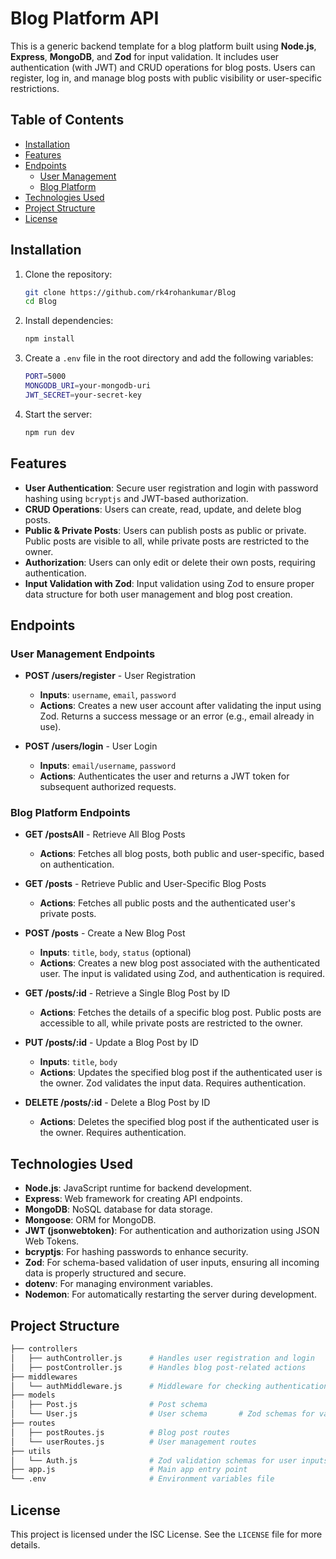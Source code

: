 # Blog Platform API

This is a generic backend template for a blog platform built using **Node.js**, **Express**, **MongoDB**, and **Zod** for input validation. It includes user authentication (with JWT) and CRUD operations for blog posts. Users can register, log in, and manage blog posts with public visibility or user-specific restrictions.

## Table of Contents

- [Installation](#installation)
- [Features](#features)
- [Endpoints](#endpoints)
  - [User Management](#user-management-endpoints)
  - [Blog Platform](#blog-platform-endpoints)
- [Technologies Used](#technologies-used)
- [Project Structure](#project-structure)
- [License](#license)

## Installation

1. Clone the repository:
   ```bash
   git clone https://github.com/rk4rohankumar/Blog
   cd Blog
   ```

2. Install dependencies:
   ```bash
   npm install
   ```

3. Create a `.env` file in the root directory and add the following variables:
   ```bash
   PORT=5000
   MONGODB_URI=your-mongodb-uri
   JWT_SECRET=your-secret-key
   ```

4. Start the server:
   ```bash
   npm run dev
   ```

## Features

- **User Authentication**: Secure user registration and login with password hashing using `bcryptjs` and JWT-based authorization.
- **CRUD Operations**: Users can create, read, update, and delete blog posts.
- **Public & Private Posts**: Users can publish posts as public or private. Public posts are visible to all, while private posts are restricted to the owner.
- **Authorization**: Users can only edit or delete their own posts, requiring authentication.
- **Input Validation with Zod**: Input validation using Zod to ensure proper data structure for both user management and blog post creation.

## Endpoints

### User Management Endpoints

- **POST /users/register** - User Registration
  - **Inputs**: `username`, `email`, `password`
  - **Actions**: Creates a new user account after validating the input using Zod. Returns a success message or an error (e.g., email already in use).

- **POST /users/login** - User Login
  - **Inputs**: `email/username`, `password`
  - **Actions**: Authenticates the user and returns a JWT token for subsequent authorized requests.

### Blog Platform Endpoints

- **GET /postsAll** - Retrieve All Blog Posts
  - **Actions**: Fetches all blog posts, both public and user-specific, based on authentication.

- **GET /posts** - Retrieve Public and User-Specific Blog Posts
  - **Actions**: Fetches all public posts and the authenticated user's private posts.

- **POST /posts** - Create a New Blog Post
  - **Inputs**: `title`, `body`, `status` (optional)
  - **Actions**: Creates a new blog post associated with the authenticated user. The input is validated using Zod, and authentication is required.

- **GET /posts/:id** - Retrieve a Single Blog Post by ID
  - **Actions**: Fetches the details of a specific blog post. Public posts are accessible to all, while private posts are restricted to the owner.

- **PUT /posts/:id** - Update a Blog Post by ID
  - **Inputs**: `title`, `body`
  - **Actions**: Updates the specified blog post if the authenticated user is the owner. Zod validates the input data. Requires authentication.

- **DELETE /posts/:id** - Delete a Blog Post by ID
  - **Actions**: Deletes the specified blog post if the authenticated user is the owner. Requires authentication.

## Technologies Used

- **Node.js**: JavaScript runtime for backend development.
- **Express**: Web framework for creating API endpoints.
- **MongoDB**: NoSQL database for data storage.
- **Mongoose**: ORM for MongoDB.
- **JWT (jsonwebtoken)**: For authentication and authorization using JSON Web Tokens.
- **bcryptjs**: For hashing passwords to enhance security.
- **Zod**: For schema-based validation of user inputs, ensuring all incoming data is properly structured and secure.
- **dotenv**: For managing environment variables.
- **Nodemon**: For automatically restarting the server during development.

## Project Structure

```bash
├── controllers
│   ├── authController.js      # Handles user registration and login
│   ├── postController.js      # Handles blog post-related actions
├── middlewares
│   └── authMiddleware.js      # Middleware for checking authentication via JWT
├── models
│   ├── Post.js                # Post schema
│   └── User.js                # User schema       # Zod schemas for validating inputs
├── routes
│   ├── postRoutes.js          # Blog post routes
│   └── userRoutes.js          # User management routes
├── utils
│   └── Auth.js                # Zod validation schemas for user inputs 
├── app.js                     # Main app entry point
└── .env                       # Environment variables file
```

## License

This project is licensed under the ISC License. See the `LICENSE` file for more details.
